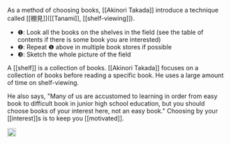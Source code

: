 
As a method of choosing books, [[Akinori Takada]] introduce a technique called [[棚見]]([[Tanami]], [[shelf-viewing]]).

- ❶: Look all the books on the shelves in the field (see the table of contents if there is some book you are interested)
- ❷: Repeat ❶ above in multiple book stores if possible
- ❸: Sketch the whole picture of the field

A [[shelf]] is a collection of books. [[Akinori Takada]] focuses on a collection of books before reading a specific book. He uses a large amount of time on shelf-viewing.

He also says, "Many of us are accustomed to learning in order from easy book to difficult book in junior high school education, but you should choose books of your interest here, not an easy book." Choosing by your [[interest]]s is to keep you [[motivated]].

<img src='https://scrapbox.io/api/pages/nishio/en/icon' alt='en.icon' height="19.5"/>